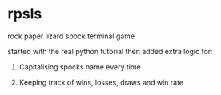 # rpsls
rock paper lizard spock terminal game

started with the real python tutorial then added extra logic for:

1. Capitalising spocks name every time

2. Keeping track of wins, losses, draws and win rate
